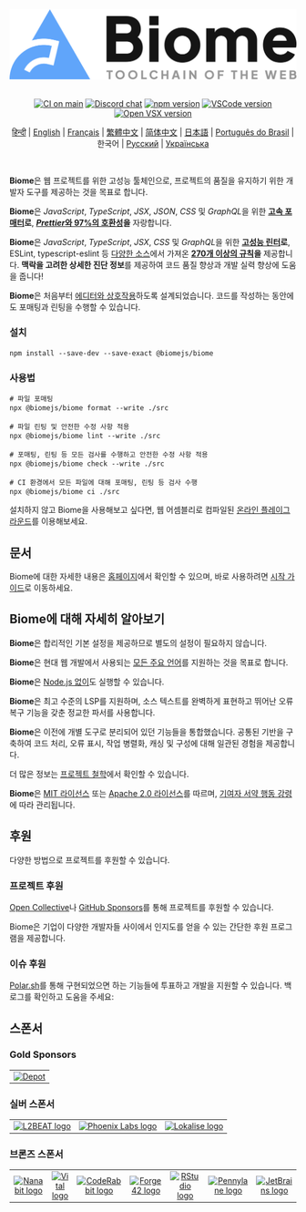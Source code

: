 <div align="center">
  <picture>
    <source media="(prefers-color-scheme: dark)" srcset="https://raw.githubusercontent.com/biomejs/resources/main/svg/slogan-dark-transparent.svg">
    <source media="(prefers-color-scheme: light)" srcset="https://raw.githubusercontent.com/biomejs/resources/main/svg/slogan-light-transparent.svg">
    <img alt="Shows the banner of Biome, with its logo and the phrase 'Biome - Toolchain of the web'." src="https://raw.githubusercontent.com/biomejs/resources/main/svg/slogan-light-transparent.svg" width="700">
  </picture>

  <br>
  <br>

  [![CI on main][ci-badge]][ci-url]
  [![Discord chat][discord-badge]][discord-url]
  [![npm version][npm-badge]][npm-url]
  [![VSCode version][vscode-badge]][vscode-url]
  [![Open VSX version][open-vsx-badge]][open-vsx-url]

  [ci-badge]: https://github.com/biomejs/biome/actions/workflows/main.yml/badge.svg
  [ci-url]: https://github.com/biomejs/biome/actions/workflows/main.yml
  [discord-badge]: https://badgen.net/discord/online-members/BypW39g6Yc?icon=discord&label=discord&color=60a5fa
  [discord-url]: https://biomejs.dev/chat
  [npm-badge]: https://badgen.net/npm/v/@biomejs/biome?icon=npm&color=60a5fa&label=%40biomejs%2Fbiome
  [npm-url]: https://www.npmjs.com/package/@biomejs/biome/v/latest
  [vscode-badge]: https://img.shields.io/visual-studio-marketplace/v/biomejs.biome?label=Visual%20Studio%20Marketplace&labelColor=374151&color=60a5fa
  [vscode-url]: https://marketplace.visualstudio.com/items?itemName=biomejs.biome
  [open-vsx-badge]: https://img.shields.io/visual-studio-marketplace/v/biomejs.biome?label=Open%20VSX%20Registry&logo=data:image/svg+xml;base64,PD94bWwgdmVyc2lvbj0iMS4wIiBlbmNvZGluZz0idXRmLTgiPz4KPHN2ZyB2aWV3Qm94PSI0LjYgNSA5Ni4yIDEyMi43IiB4bWxucz0iaHR0cDovL3d3dy53My5vcmcvMjAwMC9zdmciPgogIDxwYXRoIGQ9Ik0zMCA0NC4yTDUyLjYgNUg3LjN6TTQuNiA4OC41aDQ1LjNMMjcuMiA0OS40em01MSAwbDIyLjYgMzkuMiAyMi42LTM5LjJ6IiBmaWxsPSIjYzE2MGVmIi8+CiAgPHBhdGggZD0iTTUyLjYgNUwzMCA0NC4yaDQ1LjJ6TTI3LjIgNDkuNGwyMi43IDM5LjEgMjIuNi0zOS4xem01MSAwTDU1LjYgODguNWg0NS4yeiIgZmlsbD0iI2E2MGVlNSIvPgo8L3N2Zz4=&labelColor=374151&color=60a5fa
  [open-vsx-url]: https://open-vsx.org/extension/biomejs/biome

  <!-- Insert new entries lexicographically by language code.
     For example given below is the same order as these files appear on page:
     https://github.com/biomejs/biome/tree/main/packages/@biomejs/biome -->

  [हिन्दी](https://github.com/biomejs/biome/blob/main/packages/%40biomejs/biome/README.hi.md) | [English](https://github.com/biomejs/biome/blob/main/packages/%40biomejs/biome/README.md) | [Français](https://github.com/biomejs/biome/blob/main/packages/%40biomejs/biome/README.fr.md) | [繁體中文](https://github.com/biomejs/biome/blob/main/packages/%40biomejs/biome/README.zh-TW.md) | [简体中文](https://github.com/biomejs/biome/blob/main/packages/%40biomejs/biome/README.zh-CN.md) | [日本語](https://github.com/biomejs/biome/blob/main/packages/%40biomejs/biome/README.ja.md) | [Português do Brasil](https://github.com/biomejs/biome/blob/main/packages/%40biomejs/biome/README.pt-BR.md) | 한국어 | [Русский](https://github.com/biomejs/biome/blob/main/packages/%40biomejs/biome/README.ru.md) | [Українська](https://github.com/biomejs/biome/blob/main/packages/%40biomejs/biome/README.uk.md)
</div>

<br>

**Biome**은 웹 프로젝트를 위한 고성능 툴체인으로, 프로젝트의 품질을 유지하기 위한 개발자 도구를 제공하는 것을 목표로 합니다.

**Biome**은 _JavaScript_, _TypeScript_, _JSX_, _JSON_, _CSS_ 및 *GraphQL*을 위한 **[고속 포매터](https://github.com/biomejs/biome/tree/main/benchmark#formatting)로**, **[*Prettier*와 97%의 호환성](https://console.algora.io/challenges/prettier)을** 자랑합니다.

**Biome**은 _JavaScript_, _TypeScript_, _JSX_, _CSS_ 및 *GraphQL*을 위한 **[고성능 린터](https://github.com/biomejs/biome/tree/main/benchmark#linting)로**, ESLint, typescript-eslint 등 [다양한 소스](https://github.com/biomejs/biome/discussions/3)에서 가져온 **[270개 이상의 규칙](https://biomejs.dev/linter/rules/)을** 제공합니다. **맥락을 고려한 상세한 진단 정보**를 제공하여 코드 품질 향상과 개발 실력 향상에 도움을 줍니다!

**Biome**은 처음부터 [에디터와 상호작용](https://biomejs.dev/guides/editors/first-party-extensions/)하도록 설계되었습니다. 코드를 작성하는 동안에도 포매팅과 린팅을 수행할 수 있습니다.

### 설치

```shell
npm install --save-dev --save-exact @biomejs/biome
```

### 사용법

```shell
# 파일 포매팅
npx @biomejs/biome format --write ./src

# 파일 린팅 및 안전한 수정 사항 적용
npx @biomejs/biome lint --write ./src

# 포매팅, 린팅 등 모든 검사를 수행하고 안전한 수정 사항 적용
npx @biomejs/biome check --write ./src

# CI 환경에서 모든 파일에 대해 포매팅, 린팅 등 검사 수행
npx @biomejs/biome ci ./src
```

설치하지 않고 Biome을 사용해보고 싶다면, 웹 어셈블리로 컴파일된 [온라인 플레이그라운드](https://biomejs.dev/playground/)를 이용해보세요.

## 문서

Biome에 대한 자세한 내용은 [홈페이지][biomejs]에서 확인할 수 있으며,
바로 사용하려면 [시작 가이드][getting-started]로 이동하세요.

## Biome에 대해 자세히 알아보기

**Biome**은 합리적인 기본 설정을 제공하므로 별도의 설정이 필요하지 않습니다.

**Biome**은 현대 웹 개발에서 사용되는 [모든 주요 언어][language-support]를 지원하는 것을 목표로 합니다.

**Biome**은 [Node.js 없이](https://biomejs.dev/guides/manual-installation/)도 실행할 수 있습니다.

**Biome**은 최고 수준의 LSP를 지원하며, 소스 텍스트를 완벽하게 표현하고 뛰어난 오류 복구 기능을 갖춘 정교한 파서를 사용합니다.

**Biome**은 이전에 개별 도구로 분리되어 있던 기능들을 통합했습니다. 공통된 기반을 구축하여 코드 처리, 오류 표시, 작업 병렬화, 캐싱 및 구성에 대해 일관된 경험을 제공합니다.

더 많은 정보는 [프로젝트 철학][biome-philosophy]에서 확인할 수 있습니다.

**Biome**은 [MIT 라이선스](https://github.com/biomejs/biome/tree/main/LICENSE-MIT) 또는 [Apache 2.0 라이선스](https://github.com/biomejs/biome/tree/main/LICENSE-APACHE)를 따르며, [기여자 서약 행동 강령](https://github.com/biomejs/biome/tree/main/CODE_OF_CONDUCT.md)에 따라 관리됩니다.

## 후원

다양한 방법으로 프로젝트를 후원할 수 있습니다.

### 프로젝트 후원

[Open Collective](https://opencollective.com/biome)나 [GitHub Sponsors](https://github.com/sponsors/biomejs)를 통해 프로젝트를 후원할 수 있습니다.

Biome은 기업이 다양한 개발자들 사이에서 인지도를 얻을 수 있는 간단한 후원 프로그램을 제공합니다.

### 이슈 후원

[Polar.sh](https://polar.sh/biomejs)를 통해 구현되었으면 하는 기능들에 투표하고 개발을 지원할 수 있습니다. 백로그를 확인하고 도움을 주세요:

## 스폰서

### Gold Sponsors

<table>
  <tbody>
    <tr>
      <td align="center" valign="middle">
        <a href="https://depot.dev/?utm_source=biome&utm_medium=readme" target="_blank">
          <picture>
            <source media="(prefers-color-scheme: light)" srcset="https://depot.dev/assets/brand/1693758816/depot-logo-horizontal-on-light@3x.png" />
            <source media="(prefers-color-scheme: dark)" srcset="https://depot.dev/assets/brand/1693758816/depot-logo-horizontal-on-dark@3x.png" />
            <img src="https://depot.dev/assets/brand/1693758816/depot-logo-horizontal-on-light@3x.png" width="400" alt="Depot" />
          </picture>
        </a>
      </td>
    </tr>
  </tbody>
</table>

### 실버 스폰서

<table>
  <tbody>
    <tr>
      <td align="center" valign="middle">
        <a href="https://l2beat.com/?utm_source=biome&utm_medium=readme" target="_blank"><img src="https://images.opencollective.com/l2beat/c2b2a27/logo/256.png" height="100" alt="L2BEAT logo"></a>
      </td>
      <td align="center" valign="middle">
        <a href="https://www.phoenixlabs.dev/?utm_source=biome&utm_medium=readme" target="_blank"><img src="https://images.opencollective.com/phoenix-labs/2824ed4/logo/100.png?height=100" height="100" alt="Phoenix Labs logo"></a>
      </td>
      <td align="center" valign="middle">
        <a href="https://lokalise.com/?utm_source=biome&utm_medium=readme" target="_blank"><img src="https://avatars.githubusercontent.com/u/14294501?s=200&v=4" height="100" alt="Lokalise logo"></a>
      </td>
    </tr>
  </tbody>
</table>

### 브론즈 스폰서

<table>
  <tbody>
    <tr>
      <td align="center" valign="middle">
        <a href="https://nanabit.dev/?utm_source=biome&utm_medium=readme" target="_blank"><img src="https://images.opencollective.com/nanabit/d15fd98/logo/256.png?height=80" width="80" alt="Nanabit logo"></a>
      </td>
      <td align="center" valign="middle">
        <a href="https://vital.io/?utm_source=biome&utm_medium=readme" target="_blank"><img src="https://avatars.githubusercontent.com/u/25357309?s=200" width="80" alt="Vital logo"></a>
      </td>
      <td align="center" valign="middle">
        <a href="https://coderabbit.ai/?utm_source=biome&utm_medium=readme" target="_blank"><img src="https://avatars.githubusercontent.com/u/132028505?s=200&v=4" width="80" alt="CodeRabbit logo"></a>
      </td>
      <td align="center" valign="middle">
        <a href="https://forge42.dev/?utm_source=biome&utm_medium=readme" target="_blank"><img src="https://avatars.githubusercontent.com/u/161314831?s=200&v=4" width="80" alt="Forge42 logo"></a>
      </td>
      <td align="center" valign="middle">
        <a href="http://rstudio.org/?utm_source=biome&utm_medium=readme" target="_blank"><img src="https://avatars.githubusercontent.com/u/513560?s=200&v=4" width="80" alt="RStudio logo"></a>
      </td>
      <td align="center" valign="middle">
        <a href="https://pennylane.com/?utm_source=biome&utm_medium=readme" target="_blank"><img src="https://avatars.githubusercontent.com/u/57875210?s=200&v=4" width="80" alt="Pennylane logo"></a>
      </td>
      <td align="center" valign="middle">
        <a href="https://jetbrains.com/?utm_source=biome&utm_medium=readme" target="_blank"><img src="https://resources.jetbrains.com/storage/products/company/brand/logos/jetbrains.png" width="100" alt="JetBrains logo"></a>
      </td>
    </tr>
  </tbody>
</table>

[biomejs]: https://biomejs.dev/
[biome-philosophy]: https://biomejs.dev/internals/philosophy/
[language-support]: https://biomejs.dev/internals/language-support/
[getting-started]: https://biomejs.dev/guides/getting-started/
